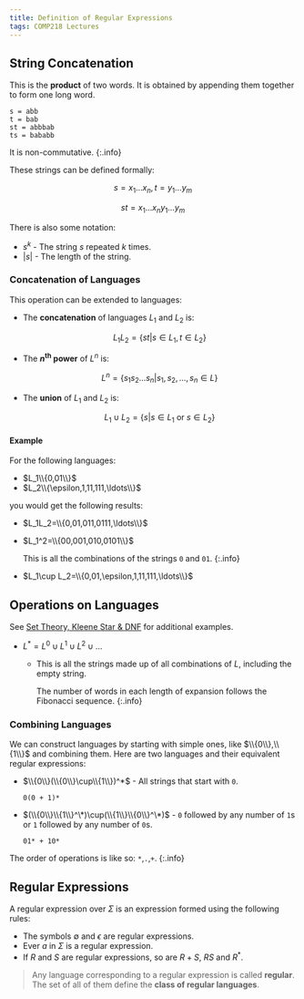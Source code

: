 ```yaml
---
title: Definition of Regular Expressions
tags: COMP218 Lectures
---
```

## String Concatenation
This is the **product** of two words. It is obtained by appending them together to form one long word.

```
s = abb
t = bab
st = abbbab
ts = bababb
```

It is non-commutative.
{:.info}

These strings can be defined formally:

$$s=x_1\ldots x_n , t=y_1\ldots y_m$$

$$st=x_1\ldots x_ny_1\ldots y_m$$

There is also some notation:

* $s^k$ - The string $s$ repeated $k$ times.
* $\vert s\vert$ - The length of the string.

### Concatenation of Languages
This operation can be extended to languages:

* The **concatenation** of languages $L_1$ and $L_2$ is:

	$$L_1L_2=\{st\vert s\in L_1,t\in L_2\}$$
* The **$n^{\text{th}}$ power** of $L^n$ is:

	$$L^n=\{s_1s_2\ldots s_n\vert s_1,s_2,\ldots,s_n\in L\}$$
* The **union** of $L_1$ and $L_2$ is:

	$$L_1\cup L_2=\{s\vert s\in L_1 \text{ or } s\in L_2\}$$
	
#### Example
For the following languages:

* $L_1\\{0,01\\}$
* $L_2\\{\epsilon,1,11,111,\ldots\\}$

you would get the following results:

* $L_1L_2=\\{0,01,011,0111,\ldots\\}$
* $L_1^2=\\{00,001,010,0101\\}$
	
	This is all the combinations of the strings `0` and `01`.
	{:.info}
* $L_1\cup L_2=\\{0,01,\epsilon,1,11,111,\ldots\\}$

## Operations on Languages
See [Set Theory, Kleene Star & DNF]({{site.baseurl}}/comp218/tutorials/2021/10/01/1.html) for additional examples.

* $L^*=L^0\cup L^1 \cup L^2\cup\ldots$
	* This is all the strings made up of all combinations of $L$, including the empty string.
	
		The number of words in each length of expansion follows the Fibonacci sequence.
		{:.info}

### Combining Languages
We can construct languages by starting with simple ones, like $\\{0\\},\\{1\\}$ and combining them. Here are two languages and their equivalent regular expressions:

* $\\{0\\}(\\{0\\}\cup\\{1\\})^*$ - All strings that start with `0`.

	```
	0(0 + 1)*
	```
* $(\\{0\\}\\{1\\}^\*)\cup(\\{1\\}\\{0\\}^\*)$ - `0` followed by any number of `1`s or `1` followed by any number of `0`s.
	
	```
	01* + 10*
	```
	
The order of operations is like so: `*`,`.`,`+`.
{:.info}

## Regular Expressions
A regular expression over $\Sigma$ is an expression formed using the following rules:

* The symbols $\emptyset$ and $\epsilon$ are regular expressions.
* Ever $a$ in $\Sigma$ is a regular expression.
* If $R$ and $S$ are regular expressions, so are $R+S$, $RS$ and $R^*$.

> Any language corresponding to a regular expression is called **regular**. The set of all of them define the **class of regular languages**.
